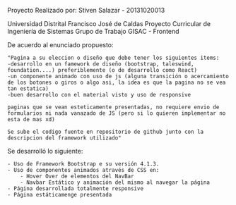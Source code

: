Proyecto Realizado por: Stiven Salazar - 20131020013

Universidad Distrital Francisco José de Caldas
Proyecto Curricular de Ingeniería de Sistemas
Grupo de Trabajo GISAC - Frontend

De acuerdo al enunciado propuesto:

    "Pagina a su eleccion o diseño que debe tener los siguientes items:
    -desarrollo en un famework de diseño (bootstrap, taleswind, foundation....) preferiblemente (o de desarrollo como React)
    -un componente animado con uso de js (alguna transición o acercamiento de los botones o giros o algo asi, la idea es que la pagina no se vea tan estatica)
    -buen desarrollo con el material visto y uso de responsive 

    paginas que se vean esteticamente presentadas, no requiere envio de formularios ni nada vanazado de JS (pero si lo quieren implementar no esta de mas xd)

    Se sube el codigo fuente en repositorio de github junto con la descripcion del framework utilizado"

Se desarrolló lo siguiente:

    - Uso de Framework Bootstrap e su versión 4.1.3.
    - Uso de componentes animados através de CSS en:
        - Hover Over de elementos del NavBar
        - Navbar Estático y animación del mismo al navegar la página
    - Página desarrollada totalmente responsive
    - Página estáticamenge presentada